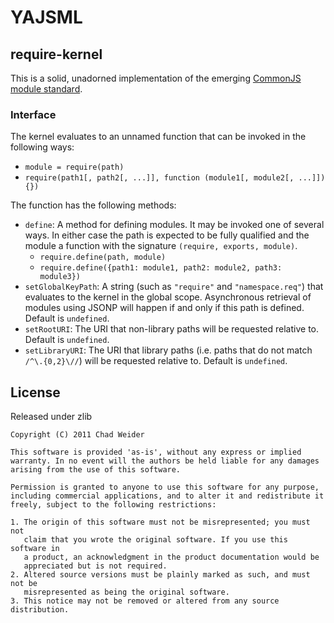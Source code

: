 # YAJSML #

## require-kernel ##

This is a solid, unadorned implementation of the emerging [CommonJS module standard](http://wiki.commonjs.org/wiki/Modules/1.1).

### Interface ###
The kernel evaluates to an unnamed function that can be invoked in the following ways:

* `module = require(path)`
* `require(path1[, path2[, ...]], function (module1[, module2[, ...]]) {})`

The function has the following methods:

* `define`: A method for defining modules. It may be invoked one of several ways. In either case the path is expected to be fully qualified and the module a function with the signature `(require, exports, module)`.
  * `require.define(path, module)`
  * `require.define({path1: module1, path2: module2, path3: module3})`
* `setGlobalKeyPath`: A string (such as `"require"` and `"namespace.req"`) that evaluates to the kernel in the global scope. Asynchronous retrieval of modules using JSONP will happen if and only if this path is defined. Default is `undefined`.
* `setRootURI`: The URI that non-library paths will be requested relative to. Default is `undefined`.
* `setLibraryURI`: The URI that library paths (i.e. paths that do not match `/^\.{0,2}\//`) will be requested relative to. Default is `undefined`.

## License ##
Released under zlib

    Copyright (C) 2011 Chad Weider

    This software is provided 'as-is', without any express or implied
    warranty. In no event will the authors be held liable for any damages
    arising from the use of this software.

    Permission is granted to anyone to use this software for any purpose,
    including commercial applications, and to alter it and redistribute it
    freely, subject to the following restrictions:

    1. The origin of this software must not be misrepresented; you must not
       claim that you wrote the original software. If you use this software in
       a product, an acknowledgment in the product documentation would be
       appreciated but is not required.
    2. Altered source versions must be plainly marked as such, and must not be
       misrepresented as being the original software.
    3. This notice may not be removed or altered from any source distribution.
